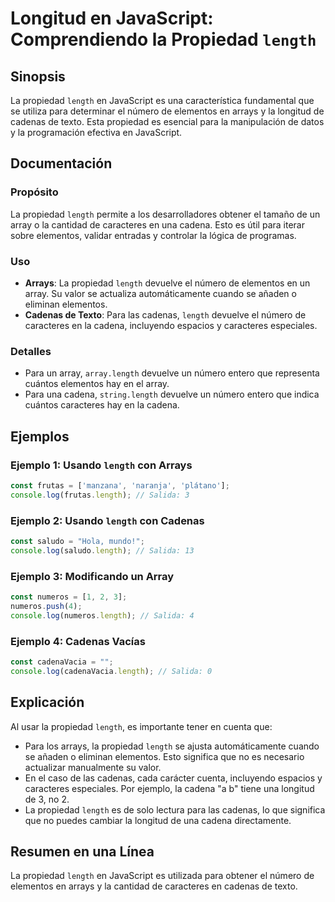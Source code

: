 <!--
Meta Description: # Longitud en JavaScript: Comprendiendo la Propiedad `length` ## Sinopsis La propiedad `length` en JavaScript es una característica fundamental que se...
Meta Keywords: length, propiedad, para, javascript, cadenas
-->

# Longitud en JavaScript: Comprendiendo la Propiedad `length`

## Sinopsis
La propiedad `length` en JavaScript es una característica fundamental que se utiliza para determinar el número de elementos en arrays y la longitud de cadenas de texto. Esta propiedad es esencial para la manipulación de datos y la programación efectiva en JavaScript.

## Documentación

### Propósito
La propiedad `length` permite a los desarrolladores obtener el tamaño de un array o la cantidad de caracteres en una cadena. Esto es útil para iterar sobre elementos, validar entradas y controlar la lógica de programas.

### Uso
- **Arrays**: La propiedad `length` devuelve el número de elementos en un array. Su valor se actualiza automáticamente cuando se añaden o eliminan elementos.
- **Cadenas de Texto**: Para las cadenas, `length` devuelve el número de caracteres en la cadena, incluyendo espacios y caracteres especiales.

### Detalles
- Para un array, `array.length` devuelve un número entero que representa cuántos elementos hay en el array.
- Para una cadena, `string.length` devuelve un número entero que indica cuántos caracteres hay en la cadena.

## Ejemplos

### Ejemplo 1: Usando `length` con Arrays
```javascript
const frutas = ['manzana', 'naranja', 'plátano'];
console.log(frutas.length); // Salida: 3
```

### Ejemplo 2: Usando `length` con Cadenas
```javascript
const saludo = "Hola, mundo!";
console.log(saludo.length); // Salida: 13
```

### Ejemplo 3: Modificando un Array
```javascript
const numeros = [1, 2, 3];
numeros.push(4);
console.log(numeros.length); // Salida: 4
```

### Ejemplo 4: Cadenas Vacías
```javascript
const cadenaVacia = "";
console.log(cadenaVacia.length); // Salida: 0
```

## Explicación
Al usar la propiedad `length`, es importante tener en cuenta que:
- Para los arrays, la propiedad `length` se ajusta automáticamente cuando se añaden o eliminan elementos. Esto significa que no es necesario actualizar manualmente su valor.
- En el caso de las cadenas, cada carácter cuenta, incluyendo espacios y caracteres especiales. Por ejemplo, la cadena "a b" tiene una longitud de 3, no 2.
- La propiedad `length` es de solo lectura para las cadenas, lo que significa que no puedes cambiar la longitud de una cadena directamente.

## Resumen en una Línea
La propiedad `length` en JavaScript es utilizada para obtener el número de elementos en arrays y la cantidad de caracteres en cadenas de texto.